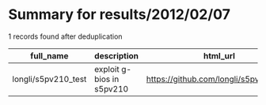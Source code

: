 
# Summary for results/2012/02/07
    
1 records found after deduplication

| full_name | description | html_url | matched_list | matched_count | pushed_at | size | stargazers_count | language | forks_count |
|---------------------|---------------------------|----------------------------------------|----------------|-----------------|---------------------------|--------|--------------------|------------|---------------|
| longli/s5pv210_test | exploit g-bios in s5pv210 | https://github.com/longli/s5pv210_test | ['exploit'] | 1 | 2012-02-07 12:53:55+00:00 | 5100 | 0 | C | 0 |
